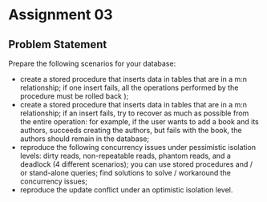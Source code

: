 # Assignment 03

## Problem Statement
Prepare the following scenarios for your database:

* create a stored procedure that inserts data in tables that are in a m:n relationship; if one insert fails, all the operations performed by the procedure must be rolled back );
* create a stored procedure that inserts data in tables that are in a m:n relationship; if an insert fails, try to recover as much as possible from the entire operation: for example, if the user wants to add a book and its authors, succeeds creating the authors, but fails with the book, the authors should remain in the database;
* reproduce the following concurrency issues under pessimistic isolation levels: dirty reads, non-repeatable reads, phantom reads, and a deadlock (4 different scenarios); you can use stored procedures and / or stand-alone queries; find solutions to solve / workaround the concurrency issues;
* reproduce the update conflict under an optimistic isolation level.

